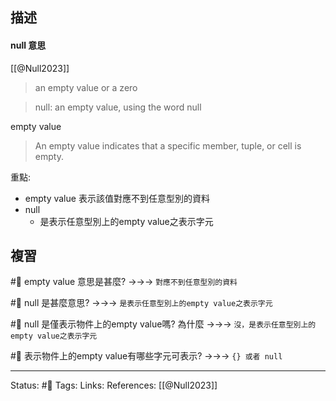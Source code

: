 
## 描述




#### null 意思
[[@Null2023]]
> an empty value or a zero

> null: an empty value, using the word null


empty value 
> An empty value indicates that a specific member, tuple, or cell is empty.


重點:
- empty value 表示該值對應不到任意型別的資料 
- null 
	- 是表示任意型別上的empty value之表示字元
## 複習

#🧠 empty value 意思是甚麼? ->->-> `對應不到任意型別的資料`

#🧠 null 是甚麼意思? ->->-> `是表示任意型別上的empty value之表示字元`

#🧠 null 是僅表示物件上的empty value嗎? 為什麼 ->->-> `沒，是表示任意型別上的empty value之表示字元`

#🧠 表示物件上的empty value有哪些字元可表示? ->->-> `{} 或者 null`





---
Status: #🌱 
Tags: 
Links:
References:
[[@Null2023]]